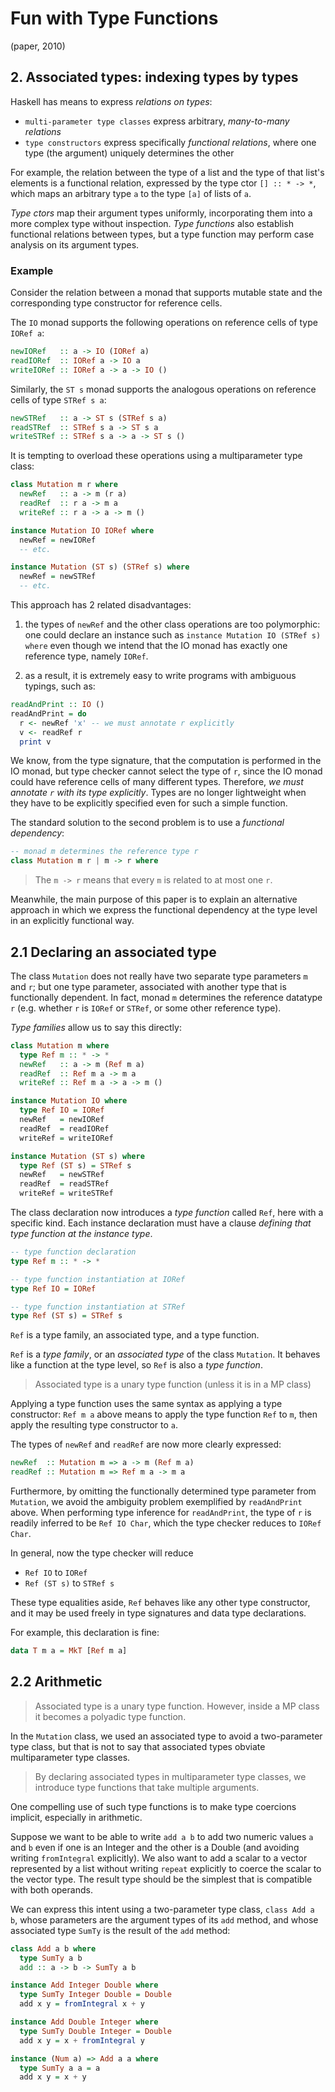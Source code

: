 # Fun with Type Functions
(paper, 2010)

## 2. Associated types: indexing types by types

Haskell has means to express *relations on types*:
- `multi-parameter type classes` express arbitrary, *many-to-many relations*
- `type constructors` express specifically *functional relations*, where one type (the argument) uniquely determines the other

For example, the relation between the type of a list and the type of that list's elements is a functional relation, expressed by the type ctor `[] :: * -> *`, which maps an arbitrary type `a` to the type `[a]` of lists of `a`.

*Type ctors* map their argument types uniformly, incorporating them into a more complex type without inspection. *Type functions* also establish functional relations between types, but a type function may perform case analysis on its argument types.

### Example

Consider the relation between a monad that supports mutable state and the corresponding type constructor for reference cells.

The `IO` monad supports the following operations on reference cells of type `IORef a`:

```hs
newIORef   :: a -> IO (IORef a)
readIORef  :: IORef a -> IO a
writeIORef :: IORef a -> a -> IO ()
```

Similarly, the `ST s` monad supports the analogous operations on reference cells of type `STRef s a`:

```hs
newSTRef   :: a -> ST s (STRef s a)
readSTRef  :: STRef s a -> ST s a
writeSTRef :: STRef s a -> a -> ST s ()
```

It is tempting to overload these operations using a multiparameter type class:

```hs
class Mutation m r where
  newRef   :: a -> m (r a)
  readRef  :: r a -> m a
  writeRef :: r a -> a -> m ()

instance Mutation IO IORef where
  newRef = newIORef
  -- etc.

instance Mutation (ST s) (STRef s) where
  newRef = newSTRef
  -- etc.
```

This approach has 2 related disadvantages:

1. the types of `newRef` and the other class operations are too polymorphic: one could declare an instance such as `instance Mutation IO (STRef s) where` even though we intend that the IO monad has exactly one reference type, namely `IORef`.

2. as a result, it is extremely easy to write programs with ambiguous typings, such as:

```hs
readAndPrint :: IO ()
readAndPrint = do
  r <- newRef 'x' -- we must annotate r explicitly
  v <- readRef r
  print v
```

We know, from the type signature, that the computation is performed in the IO monad, but type checker cannot select the type of `r`, since the IO monad could have reference cells of many different types. Therefore, *we must annotate `r` with its type explicitly*. Types are no longer lightweight when they have to be explicitly specified even for such a simple function.

The standard solution to the second problem is to use a *functional dependency*:

```hs
-- monad m determines the reference type r
class Mutation m r | m -> r where
```

> The `m -> r` means that every `m` is related to at most one `r`.

Meanwhile, the main purpose of this paper is to explain an alternative approach in which we express the functional dependency at the type level in an explicitly functional way.

## 2.1 Declaring an associated type

The class `Mutation` does not really have two separate type parameters `m` and `r`; but one type parameter, associated with another type that is functionally dependent. In fact, monad `m` determines the reference datatype `r` (e.g. whether `r` is `IORef` or `STRef`, or some other reference type).

*Type families* allow us to say this directly:

```hs
class Mutation m where
  type Ref m :: * -> *
  newRef   :: a -> m (Ref m a)
  readRef  :: Ref m a -> m a
  writeRef :: Ref m a -> a -> m ()

instance Mutation IO where
  type Ref IO = IORef
  newRef   = newIORef
  readRef  = readIORef
  writeRef = writeIORef

instance Mutation (ST s) where
  type Ref (ST s) = STRef s
  newRef   = newSTRef
  readRef  = readSTRef
  writeRef = writeSTRef
```

The class declaration now introduces a *type function* called `Ref`, here with a specific kind. Each instance declaration must have a clause *defining that type function at the instance type*.

```hs
-- type function declaration
type Ref m :: * -> *

-- type function instantiation at IORef
type Ref IO = IORef

-- type function instantiation at STRef
type Ref (ST s) = STRef s
```

`Ref` is a type family, an associated type, and a type function.

`Ref` is a *type family*, or an *associated type* of the class `Mutation`. It behaves like a function at the type level, so `Ref` is also a *type function*.

> Associated type is a unary type function (unless it is in a MP class)

Applying a type function uses the same syntax as applying a type constructor: `Ref m a` above means to apply the type function `Ref` to `m`, then apply the resulting type constructor to `a`.


The types of `newRef` and `readRef` are now more clearly expressed:

```hs
newRef  :: Mutation m => a -> m (Ref m a)
readRef :: Mutation m => Ref m a -> m a
```

Furthermore, by omitting the functionally determined type parameter from `Mutation`, we avoid the ambiguity problem exemplified by `readAndPrint` above. When performing type inference for `readAndPrint`, the type of `r` is readily inferred to be `Ref IO Char`, which the type checker reduces to `IORef Char`.

In general, now the type checker will reduce
- `Ref IO`     to `IORef`
- `Ref (ST s)` to `STRef s`


These type equalities aside, `Ref` behaves like any other type constructor, and it may be used freely in type signatures and data type declarations.

For example, this declaration is fine:

```hs
data T m a = MkT [Ref m a]
```

## 2.2 Arithmetic

> Associated type is a unary type function. However, inside a MP class it becomes a polyadic type function.

In the `Mutation` class, we used an associated type to avoid a two-parameter type class, but that is not to say that associated types obviate multiparameter type classes.

> By declaring associated types in multiparameter type classes, we introduce type functions that take multiple arguments.

One compelling use of such type functions is to make type coercions implicit, especially in arithmetic.

Suppose we want to be able to write `add a b` to add two numeric values `a` and `b` even if one is an Integer and the other is a Double (and avoiding writing `fromIntegral` explicitly). We also want to add a scalar to a vector represented by a list without writing `repeat` explicitly to coerce the scalar to the vector type. The result type should be the simplest that is compatible with both operands.

We can express this intent using a two-parameter type class, `class Add a b`, whose parameters are the argument types of its `add` method, and whose associated type `SumTy` is the result of the `add` method:

```hs
class Add a b where
  type SumTy a b
  add :: a -> b -> SumTy a b

instance Add Integer Double where
  type SumTy Integer Double = Double
  add x y = fromIntegral x + y

instance Add Double Integer where
  type SumTy Double Integer = Double
  add x y = x + fromIntegral y

instance (Num a) => Add a a where
  type SumTy a a = a
  add x y = x + y
```
